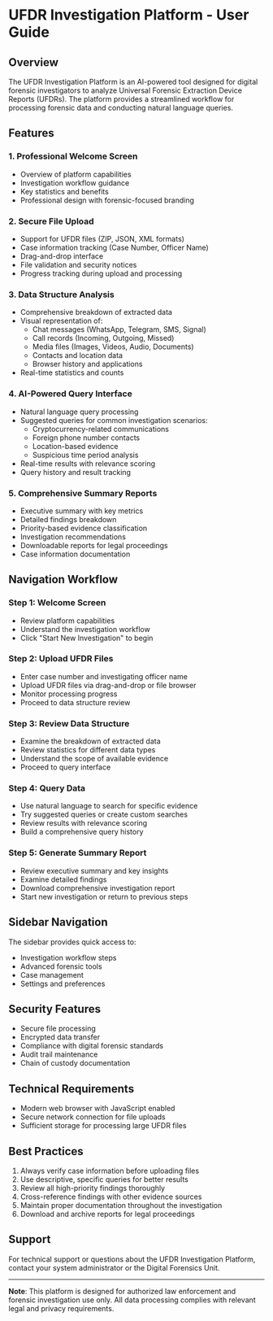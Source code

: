 # UFDR Investigation Platform - User Guide

## Overview

The UFDR Investigation Platform is an AI-powered tool designed for digital forensic investigators to analyze Universal Forensic Extraction Device Reports (UFDRs). The platform provides a streamlined workflow for processing forensic data and conducting natural language queries.

## Features

### 1. Professional Welcome Screen

- Overview of platform capabilities
- Investigation workflow guidance
- Key statistics and benefits
- Professional design with forensic-focused branding

### 2. Secure File Upload

- Support for UFDR files (ZIP, JSON, XML formats)
- Case information tracking (Case Number, Officer Name)
- Drag-and-drop interface
- File validation and security notices
- Progress tracking during upload and processing

### 3. Data Structure Analysis

- Comprehensive breakdown of extracted data
- Visual representation of:
  - Chat messages (WhatsApp, Telegram, SMS, Signal)
  - Call records (Incoming, Outgoing, Missed)
  - Media files (Images, Videos, Audio, Documents)
  - Contacts and location data
  - Browser history and applications
- Real-time statistics and counts

### 4. AI-Powered Query Interface

- Natural language query processing
- Suggested queries for common investigation scenarios:
  - Cryptocurrency-related communications
  - Foreign phone number contacts
  - Location-based evidence
  - Suspicious time period analysis
- Real-time results with relevance scoring
- Query history and result tracking

### 5. Comprehensive Summary Reports

- Executive summary with key metrics
- Detailed findings breakdown
- Priority-based evidence classification
- Investigation recommendations
- Downloadable reports for legal proceedings
- Case information documentation

## Navigation Workflow

### Step 1: Welcome Screen

- Review platform capabilities
- Understand the investigation workflow
- Click "Start New Investigation" to begin

### Step 2: Upload UFDR Files

- Enter case number and investigating officer name
- Upload UFDR files via drag-and-drop or file browser
- Monitor processing progress
- Proceed to data structure review

### Step 3: Review Data Structure

- Examine the breakdown of extracted data
- Review statistics for different data types
- Understand the scope of available evidence
- Proceed to query interface

### Step 4: Query Data

- Use natural language to search for specific evidence
- Try suggested queries or create custom searches
- Review results with relevance scoring
- Build a comprehensive query history

### Step 5: Generate Summary Report

- Review executive summary and key insights
- Examine detailed findings
- Download comprehensive investigation report
- Start new investigation or return to previous steps

## Sidebar Navigation

The sidebar provides quick access to:

- Investigation workflow steps
- Advanced forensic tools
- Case management
- Settings and preferences

## Security Features

- Secure file processing
- Encrypted data transfer
- Compliance with digital forensic standards
- Audit trail maintenance
- Chain of custody documentation

## Technical Requirements

- Modern web browser with JavaScript enabled
- Secure network connection for file uploads
- Sufficient storage for processing large UFDR files

## Best Practices

1. Always verify case information before uploading files
2. Use descriptive, specific queries for better results
3. Review all high-priority findings thoroughly
4. Cross-reference findings with other evidence sources
5. Maintain proper documentation throughout the investigation
6. Download and archive reports for legal proceedings

## Support

For technical support or questions about the UFDR Investigation Platform, contact your system administrator or the Digital Forensics Unit.

---

**Note**: This platform is designed for authorized law enforcement and forensic investigation use only. All data processing complies with relevant legal and privacy requirements.
